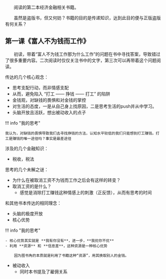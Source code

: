 &emsp;&emsp;阅读的第二本经济金融相关书籍。

&emsp;&emsp;虽然是盗版书，但又何妨？书籍的目的是传递知识，达到此目的便与正版盗版有何关系？

## 第一课《富人不为钱而工作》

&emsp;&emsp;初读，带着“富人不为钱工作那为什么工作”的问题在书中寻找答案，导致错过了很多重要内容。二次阅读时仅仅关注书中的文字，第三次可以再带着这个问题阅读。

传达的几个核心观念：

- 思考支配行动，而非情感支配
- 从而，避免陷入 “打工 —— 挣钱 —— 打工” 的陷阱
- 金钱观，对缺钱的畏惧和对金钱的掌控
- 对生活的态度，一是从自己身上找原因，二是思考生活的push并从中学习。
- 头脑开放且活跃，想出被动收入的点子

!!! info "我的思考"

    我认为，对缺钱的畏惧导致我们去寻找挣钱的方法，认知水平较低的我们只能想到打工赚钱。打工是赚钱的唯一途径吗？事实是最差途径


涉及的几个金融知识：

- 税收，税法

思考的几个未解之谜：

- 为什么在被取消工资不为钱而工作之后会有这样的转变？
- 取消工资的是什么？
    - 感觉是消除打工赚钱这种情感上的刺激（正反馈），从而有思考的时间

和其他书本传达的相同理念：

- 头脑的极度开放
- 核心优势

!!! info "我的思考"

    - 核心优势其实就是 **我有你没有**，进一步，**我优你不优**
    - 利用 **资源** 和 **信息差**，这种资源是一种核心优势

        因为图书角的本质就是利用了书籍这种“资源”，用其换取别人的金钱。


- 被动收入
    - 同时本书提及了雇佣关系